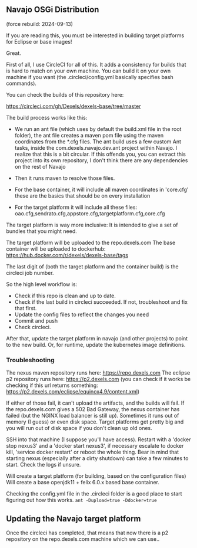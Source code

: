 ## Navajo OSGi Distribution

(force rebuild: 2024-09-13)

If you are reading this, you must be interested in building target platforms for Eclipse or base images!

Great.


First of all, I use CircleCI for all of this. It adds a consistency for builds that is hard to match on your own machine.
You can build it on your own machine if you want (the .circleci/config.yml basically specifies bash commands).

You can check the builds of this repository here:

https://circleci.com/gh/Dexels/dexels-base/tree/master


The build process works like this:

- We run an ant file (which uses by default the build.xml file in the root folder), the ant file creates a maven pom file using the maven coordinates from the *.cfg files. The ant build uses a few custom Ant tasks, inside the com.dexels.navajo.dev.ant project within Navajo. I realize that this is a bit circular. If this offends you, you can extract this project into its own repository, I don't think there are any dependencies on the rest of Navajo

- Then it runs maven to resolve those files.
- For the base container, it will include all maven coordinates in 'core.cfg' these are the basics that should be on every installation
- For the target platform it will include all these files: oao.cfg,sendrato.cfg,appstore.cfg,targetplatform.cfg,core.cfg


The target platform is way more inclusive: It is intended to give a set of bundles that you might need.

The target platform will be uploaded to the repo.dexels.com
The base container will be uploaded to dockerhub: https://hub.docker.com/r/dexels/dexels-base/tags

The last digit of (both the target platform and the container build) is the circleci job number.

So the high level workflow is:
- Check if this repo is clean and up to date.
- Check if the last build in circleci succeeded. If not, troubleshoot and fix that first.
- Update the config files to reflect the changes you need
- Commit and push
- Check circleci.

After that, update the target platform in navajo (and other projects) to point to the new build.
Or, for runtime, update the kubernetes image definitions.


### Troubleshooting
The nexus maven repository runs here: https://repo.dexels.com
The eclipse p2 repository runs here: https://p2.dexels.com (you can check if it works be checking if this url returns something: https://p2.dexels.com/eclipse/equinox4.9/content.xml)

If either of those fail, it can't upload the artifacts, and the builds will fail.
If the repo.dexels.com gives a 502 Bad Gateway, the nexus container has failed (but the NGINX load balancer is still up). 
Sometimes it runs out of memory (I guess) or even disk space. Target platforms get pretty big and you will run out of disk space if you don't clean up old ones.

SSH into that machine (I suppose you'll have access).
Restart with a 'docker stop nexus3' and a 'docker start nexus3', if necessary escalate to docker kill, 'service docker restart' or reboot the whole thing.
Bear in mind that starting nexus (especially after a dirty shutdown) can take a few minutes to start. Check the logs if unsure.

Will create a target platform (for building, based on the configuration files)
Will create a base openjdk11 + felix 6.0.x based base container.

Checking the config.yml file in the .circleci folder is a good place to start figuring out how this works.
`ant -Dupload=true -Ddocker=true`

## Updating the Navajo target platform
Once the circleci has completed, that means that now there is a p2 repository on the repo.dexels.com machine which we can use..
